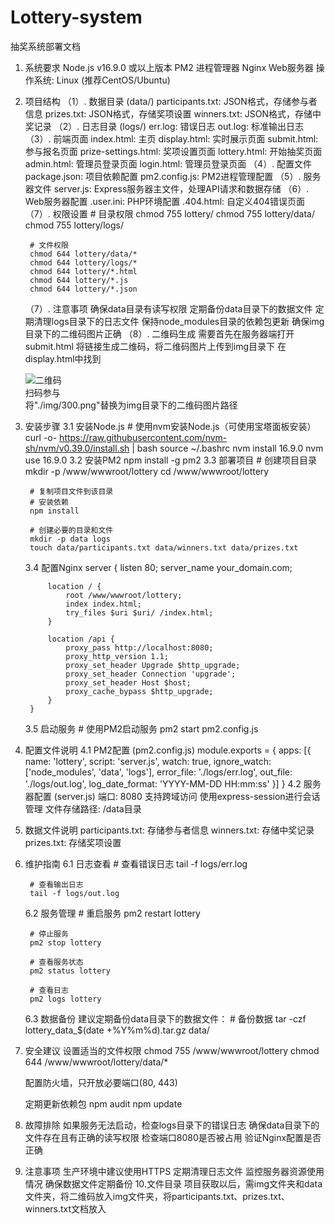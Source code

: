 # Lottery-system
抽奖系统部署文档

1. 系统要求
Node.js v16.9.0 或以上版本
PM2 进程管理器
Nginx Web服务器
操作系统: Linux (推荐CentOS/Ubuntu)

2. 项目结构
    （1）. 数据目录 (data/)
        participants.txt: JSON格式，存储参与者信息
        prizes.txt: JSON格式，存储奖项设置
        winners.txt: JSON格式，存储中奖记录
    （2）. 日志目录 (logs/)
        err.log: 错误日志
        out.log: 标准输出日志
    （3）. 前端页面
        index.html: 主页
        display.html: 实时展示页面
        submit.html: 参与报名页面
        prize-settings.html: 奖项设置页面
        lottery.html: 开始抽奖页面
        admin.html: 管理员登录页面
        login.html: 管理员登录页面
    （4）. 配置文件
        package.json: 项目依赖配置
        pm2.config.js: PM2进程管理配置
    （5）. 服务器文件
        server.js: Express服务器主文件，处理API请求和数据存储
    （6）. Web服务器配置
        .user.ini: PHP环境配置
        .404.html: 自定义404错误页面
    （7）. 权限设置
        # 目录权限
        chmod 755 lottery/
        chmod 755 lottery/data/
        chmod 755 lottery/logs/

        # 文件权限
        chmod 644 lottery/data/*
        chmod 644 lottery/logs/*
        chmod 644 lottery/*.html
        chmod 644 lottery/*.js
        chmod 644 lottery/*.json
    （7）. 注意事项
        确保data目录有读写权限
        定期备份data目录下的数据文件
        定期清理logs目录下的日志文件
        保持node_modules目录的依赖包更新
        确保img目录下的二维码图片正确
    （8）. 二维码生成
        需要首先在服务器端打开submit.html
        将链接生成二维码，将二维码图片上传到img目录下
        在display.html中找到
            <div class="qr-panel">
                <img src="./img/300.png" alt="二维码" class="qr-code">
                <div class="qr-text">扫码参与</div>
            </div>
        将"./img/300.png"替换为img目录下的二维码图片路径
3. 安装步骤
    3.1 安装Node.js
        # 使用nvm安装Node.js（可使用宝塔面板安装）
        curl -o- https://raw.githubusercontent.com/nvm-sh/nvm/v0.39.0/install.sh | bash
        source ~/.bashrc
        nvm install 16.9.0
        nvm use 16.9.0
    3.2 安装PM2
        npm install -g pm2
    3.3 部署项目
        # 创建项目目录
        mkdir -p /www/wwwroot/lottery
        cd /www/wwwroot/lottery

        # 复制项目文件到该目录
        # 安装依赖
        npm install

        # 创建必要的目录和文件
        mkdir -p data logs
        touch data/participants.txt data/winners.txt data/prizes.txt
    3.4 配置Nginx
        server {
            listen 80;
            server_name your_domain.com;

            location / {
                root /www/wwwroot/lottery;
                index index.html;
                try_files $uri $uri/ /index.html;
            }

            location /api {
                proxy_pass http://localhost:8080;
                proxy_http_version 1.1;
                proxy_set_header Upgrade $http_upgrade;
                proxy_set_header Connection 'upgrade';
                proxy_set_header Host $host;
                proxy_cache_bypass $http_upgrade;
            }
        }
    3.5 启动服务
        # 使用PM2启动服务
        pm2 start pm2.config.js
4. 配置文件说明
    4.1 PM2配置 (pm2.config.js)
        module.exports = {
            apps: [{
                name: 'lottery',
                script: 'server.js',
                watch: true,
                ignore_watch: ['node_modules', 'data', 'logs'],
                error_file: './logs/err.log',
                out_file: './logs/out.log',
                log_date_format: 'YYYY-MM-DD HH:mm:ss'
            }]
        }
    4.2 服务器配置 (server.js)
        端口: 8080
        支持跨域访问
        使用express-session进行会话管理
        文件存储路径: /data目录
5. 数据文件说明
    participants.txt: 存储参与者信息
    winners.txt: 存储中奖记录
    prizes.txt: 存储奖项设置
6. 维护指南
    6.1 日志查看
        # 查看错误日志
        tail -f logs/err.log

        # 查看输出日志
        tail -f logs/out.log
    6.2 服务管理
        # 重启服务
        pm2 restart lottery

        # 停止服务
        pm2 stop lottery

        # 查看服务状态
        pm2 status lottery

        # 查看日志
        pm2 logs lottery
    6.3 数据备份
        建议定期备份data目录下的数据文件：
        # 备份数据
        tar -czf lottery_data_$(date +%Y%m%d).tar.gz data/
7. 安全建议
    设置适当的文件权限
    chmod 755 /www/wwwroot/lottery
    chmod 644 /www/wwwroot/lottery/data/*

    配置防火墙，只开放必要端口(80, 443)
    
    定期更新依赖包
    npm audit
    npm update


8. 故障排除
    如果服务无法启动，检查logs目录下的错误日志
    确保data目录下的文件存在且有正确的读写权限
    检查端口8080是否被占用
    验证Nginx配置是否正确

9. 注意事项
    生产环境中建议使用HTTPS
    定期清理日志文件
    监控服务器资源使用情况
    确保数据文件定期备份
10.文件目录
    项目获取以后，需img文件夹和data文件夹，将二维码放入img文件夹，将participants.txt、prizes.txt、winners.txt文档放入
